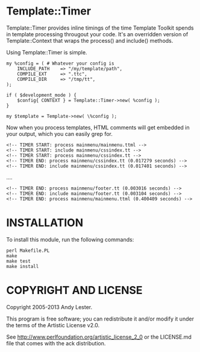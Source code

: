 # Template::Timer

Template::Timer provides inline timings of the time Template Toolkit
spends in template processing througout your code.  It's an overridden
version of Template::Context that wraps the process() and include()
methods.

Using Template::Timer is simple.

    my %config = ( # Whatever your config is
        INCLUDE_PATH    => "/my/template/path",
        COMPILE_EXT     => ".ttc",
        COMPILE_DIR     => "/tmp/tt",
    );

    if ( $development_mode ) {
        $config{ CONTEXT } = Template::Timer->new( %config );
    }

    my $template = Template->new( \%config );

Now when you process templates, HTML comments will get embedded in your
output, which you can easily grep for.

    <!-- TIMER START: process mainmenu/mainmenu.ttml -->
    <!-- TIMER START: include mainmenu/cssindex.tt -->
    <!-- TIMER START: process mainmenu/cssindex.tt -->
    <!-- TIMER END: process mainmenu/cssindex.tt (0.017279 seconds) -->
    <!-- TIMER END: include mainmenu/cssindex.tt (0.017401 seconds) -->

....

    <!-- TIMER END: process mainmenu/footer.tt (0.003016 seconds) -->
    <!-- TIMER END: include mainmenu/footer.tt (0.003104 seconds) -->
    <!-- TIMER END: process mainmenu/mainmenu.ttml (0.400409 seconds) -->

# INSTALLATION

To install this module, run the following commands:

    perl Makefile.PL
    make
    make test
    make install


# COPYRIGHT AND LICENSE

Copyright 2005-2013 Andy Lester.

This program is free software; you can redistribute it and/or modify
it under the terms of the Artistic License v2.0.

See http://www.perlfoundation.org/artistic_license_2_0 or the LICENSE.md
file that comes with the ack distribution.
